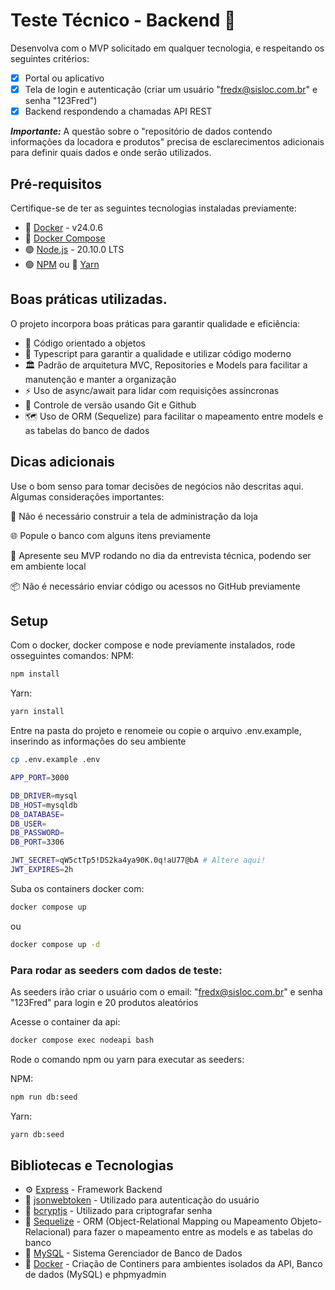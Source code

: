 # Teste Técnico - Backend 🚀

Desenvolva com o MVP solicitado em qualquer tecnologia, e respeitando os seguintes critérios:
  - [x] Portal ou aplicativo
  - [x] Tela de login e autenticação (criar um usuário "fredx@sisloc.com.br" e senha "123Fred")
  - [x] Backend respondendo a chamadas API REST
        
***Importante:*** A questão sobre o "repositório de dados contendo informações da locadora e produtos" precisa de esclarecimentos adicionais para definir quais dados e onde serão utilizados.

## Pré-requisitos
Certifique-se de ter as seguintes tecnologias instaladas previamente:
- 🐳 [Docker](https://www.docker.com/) - v24.0.6
- 🐳 [Docker Compose](https://docs.docker.com/compose/)
- 🟢 [Node.js](https://nodejs.org) - 20.10.0 LTS
- 🟢 [NPM](https://www.npmjs.com/) ou 🧶 [Yarn](https://yarnpkg.com/)

## Boas práticas utilizadas.
O projeto incorpora boas práticas para garantir qualidade e eficiência:
- 🎨 Código orientado a objetos
- 💼 Typescript para garantir a qualidade e utilizar código moderno
- 🏛️ Padrão de arquitetura MVC, Repositories e Models para facilitar a manutenção e manter a organização
- ⚡ Uso de async/await para lidar com requisições assíncronas
- 🔄 Controle de versão usando Git e Github
- 🗺️ Uso de ORM (Sequelize) para facilitar o mapeamento entre models e as tabelas do banco de dados

## Dicas adicionais
Use o bom senso para tomar decisões de negócios não descritas aqui. Algumas considerações importantes:

🚫 Não é necessário construir a tela de administração da loja

🌐 Popule o banco com alguns itens previamente

🚀 Apresente seu MVP rodando no dia da entrevista técnica, podendo ser em ambiente local

📦 Não é necessário enviar código ou acessos no GitHub previamente

## Setup
Com o docker, docker compose e node previamente instalados, rode osseguintes comandos:
NPM:
```sh
npm install
```
Yarn:
```sh
yarn install
```
Entre na pasta do projeto e renomeie ou copie o arquivo .env.example, inserindo as informa&ccedil;ões do seu ambiente
```sh
cp .env.example .env
```
```sh
APP_PORT=3000

DB_DRIVER=mysql
DB_HOST=mysqldb
DB_DATABASE=
DB_USER=
DB_PASSWORD=
DB_PORT=3306

JWT_SECRET=qW5ctTp5!DS2ka4ya90K.0q!aU77@bA # Altere aqui!
JWT_EXPIRES=2h
```
Suba os containers docker com:
```sh
docker compose up
```
ou
```sh
docker compose up -d
```

### Para rodar as seeders com dados de teste:
As seeders irão criar o usuário com o email: "fredx@sisloc.com.br"
e senha "123Fred" para login e 20 produtos aleatórios

Acesse o container da api:
```sh
docker compose exec nodeapi bash
```
Rode o comando npm ou yarn para executar as seeders:

NPM:
```sh
npm run db:seed
```
Yarn:
```sh
yarn db:seed
```

## Bibliotecas e Tecnologias
- ⚙️ [Express](https://expressjs.com/) - Framework Backend
- 🔑 [jsonwebtoken](https://github.com/auth0/node-jsonwebtoken#readme) - Utilizado para autentica&ccedil;ão do usuário
- 🔐 [bcryptjs](https://github.com/dcodeIO/bcrypt.js#readme) - Utilizado para criptografar senha
- 🔄 [Sequelize](https://sequelize.org/) - ORM (Object-Relational Mapping ou Mapeamento Objeto-Relacional) para fazer o mapeamento entre as models e as tabelas do banco
- 🐬 [MySQL](https://www.mysql.com/) - Sistema Gerenciador de Banco de Dados
- 🐳 [Docker](https://www.docker.com/) - Cria&ccedil;ão de Continers para ambientes isolados da API, Banco de dados (MySQL) e phpmyadmin
